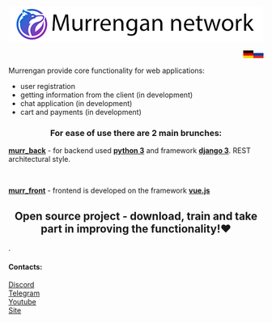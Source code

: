 <p align="center">
<img src="../img/thumbnail.png"  title="Murrengan network"/>
</p>

<a href="../../../../"><img src="../img/ru.png" align="right" height="15" width="20" title="Русский"></a>
<a href="../../readme/de/"><img src="../img/de.png" align="right" height="15" width="20" title="Deutsch"></a>
<br/>

<p>Murrengan provide core functionality for web applications:</p>

<ul>
    <li>user registration</li>
    <li>getting information from the client (in development)</li>
    <li>chat application (in development)</li>
    <li>cart and payments (in development)</li>
</ul>

<h3 align="center">For ease of use there are 2 main brunches:</h3>

<b>[murr_back](https://github.com/Murrengan/murr/tree/murr_back)</b> - for backend used <b>[python 3](https://www.python.org/)</b> and framework <b>[django 3](https://www.djangoproject.com/)</b>.
REST architectural style.

<br/>

<b>[murr_front](https://github.com/Murrengan/murr/tree/murr_front)</b> - frontend is developed on the framework <b>[vue.js](https://vuejs.org/)</b>

<h2 align="center">Open source project - download, train and take part in improving the functionality!❤</h2>.

<h4>Contacts:</h4>

[Discord](https://discord.gg/gHFtAT3)<br/>
[Telegram](https://t.me/MurrenganChat/)<br/>
[Youtube](https://youtube.com/murrengan/)<br/>
[Site](http://www.murrengan.ru/)
